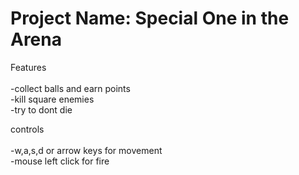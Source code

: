<h1>Project Name: Special One in the Arena</h1>

Features<br><br>
-collect balls and earn points<br>
-kill square enemies<br>
-try to dont die<br>

controls <br><br>
-w,a,s,d or arrow keys for movement<br>
-mouse left click for fire<br>
